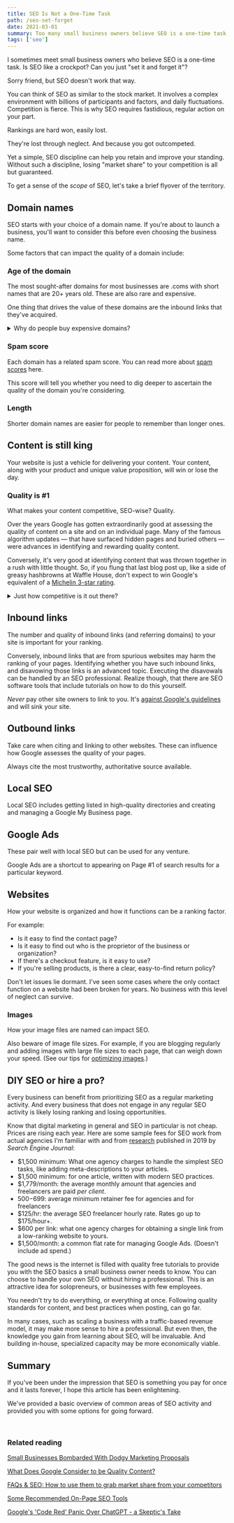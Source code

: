 ```yaml
---
title: SEO Is Not a One-Time Task
path: /seo-set-forget
date: 2021-03-01
summary: Too many small business owners believe SEO is a one-time task. Here's why that's wrong.
tags: ['seo']
---
```


I sometimes meet small business owners who believe SEO is a one-time task. Is SEO like a crockpot? Can you just "set it and forget it"?

Sorry friend, but SEO doesn't work that way. 

You can think of SEO as similar to the stock market. It involves a complex environment with billions of participants and factors, and daily fluctuations. Competition is fierce. This is why SEO requires fastidious, regular action on your part. 

Rankings are hard won, easily lost. 

They're lost through neglect. And because you got outcompeted. 

Yet a simple, SEO discipline can help you retain and improve your standing. Without such a discipline, losing "market share" to your competition is all but guaranteed.

To get a sense of the <em>scope</em> of SEO, let's take a brief flyover of the territory. 

## Domain names

SEO starts with your choice of a domain name. If you're about to launch a business, you'll want to consider this before even choosing the business name. 

Some factors that can impact the quality of a domain include:

### Age of the domain

The most sought-after domains for most businesses are .coms with short names that are 20+ years old. These are also rare and expensive.

One thing that drives the value of these domains are the inbound links that they've acquired.

<details>
  <summary>Why do people buy expensive domains?</summary>

<p>I've had the privilege of working with a successful entrepreneur who plays the domain game well to his advantage. He once paid over $350k for a domain, spent years building the brand, and sold it — along with a selection of other web properties in his portfolio — at the start of the pandemic. 

The entire venture was a resounding success because he understood the value he could extract from that web property and the investment and work that would be required to turn it at a profit. 

Not all old domains are in this price range, of course. If you decide to explore paying 4, 5, or 6 figures for a domain, you'll want to confer with someone who's savvy in identifying and negotiating for quality domains. 

And, like the CEO I mentioned, you'll want to be clear on the value proposition you're investing in. 

<em>Tip: Thinking of switching domains? Exercise caution before dumping your current domain name. It may have more SEO and monetary value than you are aware of. One organization I'm familiar with, changed their brand and dumped their valuable (and very old) 3-letter domain name only to have it snapped up immediately by the Bill & Melinda Gates Foundation. The domain now redirects to the Gates site. </em></p>
</details>

### Spam score 

Each domain has a related spam score. You can read more about <a href="https://moz.com/help/link-explorer/link-building/spam-score" target="blank">spam scores</a> here. 

This score will tell you whether you need to dig deeper to ascertain the quality of the domain you're considering.

### Length 

Shorter domain names are easier for people to remember than longer ones. 

## Content is still king

Your website is just a vehicle for delivering your content. Your content, along with your product and unique value proposition, will win or lose the day.

### Quality is #1

What makes your content competitive, SEO-wise? Quality. 

Over the years Google has gotten extraordinarily good at assessing the quality of content on a site and on an individual page. Many of the famous algorithm updates — that have surfaced hidden pages and buried others — were advances in identifying and rewarding quality content. 

Conversely, it's very good at identifying content that was thrown together in a rush with little thought. So, if you flung that last blog post up, like a side of greasy hashbrowns at Waffle House, don't expect to win Google's equivalent of a <a href="https://en.wikipedia.org/wiki/Michelin_Guide" target="blank">Michelin 3-star rating</a>. 

<details>
  <summary>Just how competitive is it out there?</summary><br/>
   <ul class="highlight2">
     <li>Consider that there are almost 2 billion websites online. There are hundreds of millions of blogs. And of active sites, all want to rank well and be on page #1 of Google for certain keywords. 

<a href="https://www.statista.com/chart/19058/how-many-websites-are-there/" title="Infographic: How Many Websites Are There? | Statista"><img src="https://cdn.statcdn.com/Infographic/images/normal/19058.jpeg" alt="Infographic: How Many Websites Are There? | Statista" width="100%" height="auto" style="width: 100%; height: auto !important; max-width:960px;-ms-interpolation-mode: bicubic;"/></a> <small>Chart courtesy of <a href="https://www.statista.com/chartoftheday/">Statista</a></small></li>

<li>Before you start writing, do a Google Incognito search on your topic to see how many competing articles there are. That can provide a motivation for learning more about <a href="/quality-content/">what makes for quality content</a>. 

![seo ranking example](https://res.cloudinary.com/icecloud7/image/upload/f_auto,w_auto/v1615769644/SignalFox/seo-ranking-example_vvf0h5.png)

</li> </ul>

</details>

## Inbound links

The number and quality of inbound links (and referring domains) to your site is important for your ranking. 

Conversely, inbound links that are from spurious websites may harm the ranking of your pages. Identifying whether you have such inbound links, and disavowing those links is an advanced topic. Executing the disavowals can be handled by an SEO professional. Realize though, that there are SEO software tools that include tutorials on how to do this yourself. 

<em>Never</em> pay other site owners to link to you. It's <a href="https://developers.google.com/search/docs/advanced/guidelines/link-schemes?visit_id=637514569346533899-2898345478&rd=1" target="blank">against Google's guidelines</a> and will sink your site.

## Outbound links

Take care when citing and linking to other websites. These can influence how Google assesses the quality of your pages. 

Always cite the most trustworthy, authoritative source available.

## Local SEO

Local SEO includes getting listed in high-quality directories and creating and managing a Google My Business page. 

## Google Ads

These pair well with local SEO but can be used for any venture.

Google Ads are a shortcut to appearing on Page #1 of search results for a particular keyword.


## Websites 

How your website is organized and how it functions can be a ranking factor. 

For example: 
* Is it easy to find the contact page? 
* Is it easy to find out who is the proprietor of the business or organization? 
* If there's a checkout feature, is it easy to use?
* If you're selling products, is there a clear, easy-to-find return policy?  

Don't let issues lie dormant. I've seen some cases where the only contact function on a website had been broken for years. No business with this level of neglect can survive. 


### Images

How your image files are named can impact SEO.

Also beware of image file sizes. For example, if you are blogging regularly and adding images with large file sizes to each page, that can weigh down your speed. (See our tips for <a href="/optimize-images">optimizing images</a>.) 

## DIY SEO or hire a pro?

Every business can benefit from prioritizing SEO as a regular marketing activity. And every business that does not engage in any regular SEO activity is likely losing ranking and losing opportunities.

Know that digital marketing in general and SEO in particular is not cheap. Prices are rising each year. Here are some sample fees for SEO work from actual agencies I'm familiar with and from <a href="https://www.searchenginejournal.com/new-study-shows-how-much-seo-professionals-are-earning-per-year/291385/" target="blank">research</a> published in 2019 by <em>Search Engine Journal</em>: 

* $1,500 minimum: What one agency charges to handle the simplest SEO tasks, like adding meta-descriptions to your articles.
* $1,500 minimum: for one article, written with modern SEO practices.
* $1,779/month: the average monthly amount that agencies and freelancers are paid <em>per client</em>.
* $500-$699: average minimum retainer fee for agencies and for freelancers
* $125/hr: the average SEO freelancer hourly rate. Rates go up to $175/hour+.
* $600 per link: what one agency charges for obtaining a single link from a low-ranking website to yours.
* $1,500/month: a common flat rate for managing Google Ads. (Doesn't include ad spend.)

The good news is the internet is filled with quality free tutorials to provide you with the SEO basics a small business owner needs to know. You can choose to handle your own SEO without hiring a professional. This is an attractive idea for solopreneurs, or businesses with few employees.

You needn't try to do everything, or everything at once. Following quality standards for content, and best practices when posting, can go far. 

In many cases, such as scaling a business with a traffic-based revenue model, it may make more sense to hire a professional. But even then, the knowledge you gain from learning about SEO, will be invaluable. And building in-house, specialized capacity may be more economically viable.

## Summary

If you've been under the impression that SEO is something you pay for once and it lasts forever, I hope this article has been enlightening.

We've provided a basic overview of common areas of SEO activity and provided you with some options for going forward. 



<br/>

### Related reading 

<a href="/business-listings-scams" target="blank">Small Businesses Bombarded With Dodgy Marketing Proposals</a>

<a href="/quality-content">What Does Google Consider to be Quality Content?</a>

<a href="https://aioseo.com/how-to-use-a-wordpress-faq-block-to-boost-seo-and-get-more-traffic/" target="blank">FAQs & SEO: How to use them to grab market share from your competitors</a>

<a href="https://aioseo.com/best-on-page-seo-tools/" target="blank">Some Recommended On-Page SEO Tools</a>

<a href="https://www.signalfox.org/chatgpt-google-code-red" target="blank">Google's 'Code Red' Panic Over ChatGPT - a Skeptic's Take</a>

